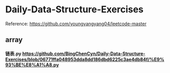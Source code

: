 # Daily-Data-Structure-Exercises
Reference: https://github.com/youngyangyang04/leetcode-master
## array
#### 链表.py  https://github.com/BingChenCyn/Daily-Data-Structure-Exercises/blob/06771ffa048953dda8dd186dbd6225c3ae4db84f/%E9%93%BE%E8%A1%A8.py
